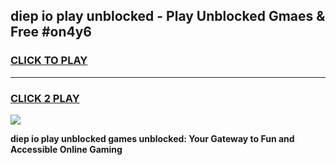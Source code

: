 
## diep io play unblocked - Play Unblocked Gmaes & Free #on4y6
<h3>
<a href="https://news.freeplayer.one?title=diep_io_play_unblocked&ref=03M">CLICK TO PLAY</a></h3>
<hr>

<h3>
<a href="https://news.freeplayer.one?title=diep_io_play_unblocked&ref=03M">CLICK 2 PLAY</a>
  
</h3>

<a href="https://news.freeplayer.one?title=diep_io_play_unblocked&ref=03M"><img src="https://clearcache.store/games.png"></a>


**diep io play unblocked games unblocked: Your Gateway to Fun and Accessible Online Gaming**
